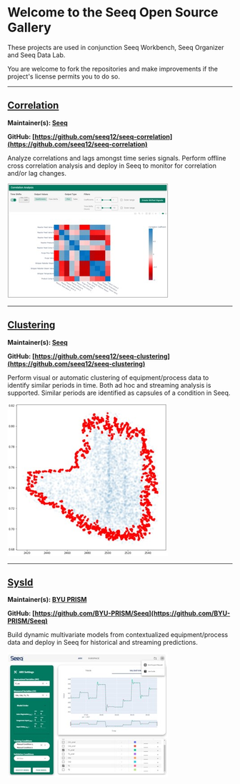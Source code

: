 # Welcome to the Seeq Open Source Gallery

These projects are used in conjunction Seeq Workbench, Seeq Organizer and Seeq Data Lab.

You are welcome to fork the repositories and make improvements if the project's license permits you to do so.

----------

## [Correlation](https://github.com/seeq12/seeq-correlation)

**Maintainer(s): [Seeq](https://www.seeq.com)**

**GitHub: [https://github.com/seeq12/seeq-correlation](https://github.com/seeq12/seeq-correlation)**

Analyze correlations and lags amongst time series signals. Perform offline cross correlation analysis and deploy in Seeq to monitor for correlation and/or lag changes.

![](/assets/seeq-correlation.jpg)

----------

## [Clustering](https://github.com/seeq12/seeq-clustering)

**Maintainer(s): [Seeq](https://www.seeq.com)**

**GitHub: [https://github.com/seeq12/seeq-clustering](https://github.com/seeq12/seeq-clustering)**

Perform visual or automatic clustering of equipment/process data to identify similar periods in time. Both ad hoc and streaming analysis is supported. Similar periods are identified as capsules of a condition in Seeq.

![](/assets/seeq-clustering.jpg)

----------

## [SysId](https://github.com/BYU-PRISM/Seeq)

**Maintainer(s): [BYU PRISM](https://apm.byu.edu/prism/)**

**GitHub: [https://github.com/BYU-PRISM/Seeq](https://github.com/BYU-PRISM/Seeq)**

Build dynamic multivariate models from contextualized equipment/process data and deploy in Seeq for historical and streaming predictions.

![](/assets/seeq-sysid.jpg)
